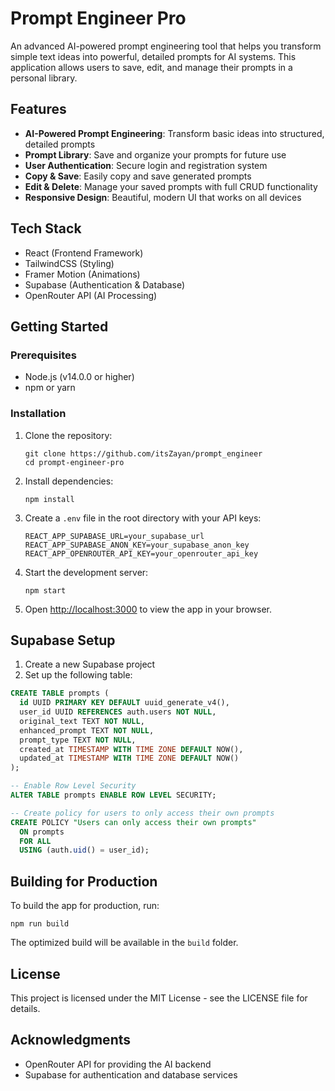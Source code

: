 # Prompt Engineer Pro

An advanced AI-powered prompt engineering tool that helps you transform simple text ideas into powerful, detailed prompts for AI systems. This application allows users to save, edit, and manage their prompts in a personal library.

## Features

- **AI-Powered Prompt Engineering**: Transform basic ideas into structured, detailed prompts
- **Prompt Library**: Save and organize your prompts for future use
- **User Authentication**: Secure login and registration system
- **Copy & Save**: Easily copy and save generated prompts
- **Edit & Delete**: Manage your saved prompts with full CRUD functionality
- **Responsive Design**: Beautiful, modern UI that works on all devices

## Tech Stack

- React (Frontend Framework)
- TailwindCSS (Styling)
- Framer Motion (Animations)
- Supabase (Authentication & Database)
- OpenRouter API (AI Processing)

## Getting Started

### Prerequisites

- Node.js (v14.0.0 or higher)
- npm or yarn

### Installation

1. Clone the repository:
   ```
   git clone https://github.com/itsZayan/prompt_engineer
   cd prompt-engineer-pro
   ```

2. Install dependencies:
   ```
   npm install
   ```

3. Create a `.env` file in the root directory with your API keys:
   ```
   REACT_APP_SUPABASE_URL=your_supabase_url
   REACT_APP_SUPABASE_ANON_KEY=your_supabase_anon_key
   REACT_APP_OPENROUTER_API_KEY=your_openrouter_api_key
   ```

4. Start the development server:
   ```
   npm start
   ```

5. Open [http://localhost:3000](http://localhost:3000) to view the app in your browser.

## Supabase Setup

1. Create a new Supabase project
2. Set up the following table:

```sql
CREATE TABLE prompts (
  id UUID PRIMARY KEY DEFAULT uuid_generate_v4(),
  user_id UUID REFERENCES auth.users NOT NULL,
  original_text TEXT NOT NULL,
  enhanced_prompt TEXT NOT NULL,
  prompt_type TEXT NOT NULL,
  created_at TIMESTAMP WITH TIME ZONE DEFAULT NOW(),
  updated_at TIMESTAMP WITH TIME ZONE DEFAULT NOW()
);

-- Enable Row Level Security
ALTER TABLE prompts ENABLE ROW LEVEL SECURITY;

-- Create policy for users to only access their own prompts
CREATE POLICY "Users can only access their own prompts" 
  ON prompts 
  FOR ALL 
  USING (auth.uid() = user_id);
```

## Building for Production

To build the app for production, run:

```
npm run build
```

The optimized build will be available in the `build` folder.

## License

This project is licensed under the MIT License - see the LICENSE file for details.

## Acknowledgments

- OpenRouter API for providing the AI backend
- Supabase for authentication and database services 

